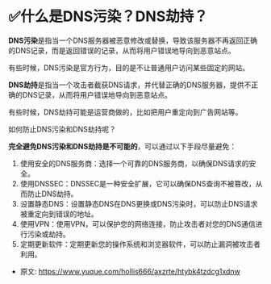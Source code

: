 # ✅什么是DNS污染？DNS劫持？
<!--page header-->

**DNS污染**是指当一个DNS服务器被恶意修改或替换，导致该服务器不再返回正确的DNS记录，而是返回错误的记录，从而将用户错误地导向到恶意站点。

有些时候，DNS污染是官方行为，目的是不让普通用户访问某些固定的网站。

**DNS劫持**是指当一个攻击者截获DNS请求，并代替正确的DNS服务器，提供不正确的DNS记录，从而将用户错误地导向到恶意站点。

有些时候，DNS劫持可能是运营商做的，比如把用户重定向到广告网站等。

如何防止DNS污染和DNS劫持呢？

**完全避免DNS污染和DNS劫持是不可能的**，可以通过以下手段尽量避免：

1. 使用安全的DNS服务商：选择一个可靠的DNS服务商，以确保DNS请求的安全。
2. 使用DNSSEC：DNSSEC是一种安全扩展，它可以确保DNS查询不被篡改，从而防止DNS劫持。
3. 设置静态DNS：设置静态DNS在DNS更换或DNS污染时，可以防止DNS请求被重定向到错误的地址。
4. 使用VPN：使用VPN，可以保护您的网络连接，防止攻击者对您的DNS通信进行污染或劫持。
5. 定期更新软件：定期更新您的操作系统和浏览器软件，可以防止漏洞被攻击者利用。


<!--page footer-->
- 原文: <https://www.yuque.com/hollis666/axzrte/htybk4tzdcg1xdnw>